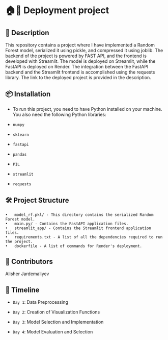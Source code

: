 # 🏠🏢 Deployment project

## 📜 Description


This repository contains a project where I have implemented a Random Forest model, serialized it using pickle, 
and compressed it using joblib. The backend of the project is powered by FAST API, and the frontend is developed with Streamlit.
The model is deployed on Streamlit, while the FastAPI is deployed on Render. The integration between the FastAPI backend 
and the Streamlit frontend is accomplished using the requests library. The link to the deployed project is provided in the description.



## 📦 Installation
 
- To run this project, you need to have Python installed on your machine.
  You also need the following Python libraries:

- `numpy`

- `sklearn`

- `fastapi`

- `pandas`

- `PIL`

- `streamlit`

- `requests`


## 🛠️ Project Structure

	•	model_rf.pkl/ - This directory contains the serialized Random Forest model.
	•	main.py/ - Contains the FastAPI application files.
	•	streamlit_app/ - Contains the Streamlit frontend application files.
	•	requirements.txt - A list of all the dependencies required to run the project.
	•	dockerfile - A list of commands for Render's deployment.


## 👥 Contributors

Alisher Jardemaliyev 


## 📅 Timeline

- `Day 1`: Data Preprocessing

- `Day 2`: Creation of Visualization Functions

- `Day 3`: Model Selection and Implementation

- `Day 4`: Model Evaluation and Selection